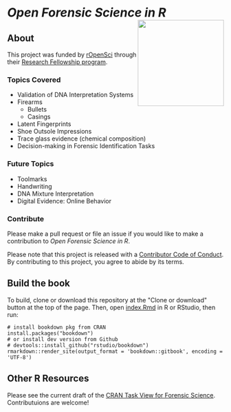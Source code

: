 # *Open Forensic Science in R* <img src="img/openforscir-hex.png" align="right" width="200" />

## About

This project was funded by [rOpenSci](https://ropensci.org/about/) through their [Research Fellowship program](https://ropensci.org/blog/2018/02/14/announcing-2018-ropensci-fellows/).


### Topics Covered

- Validation of DNA Interpretation Systems
- Firearms
    * Bullets
    * Casings
- Latent Fingerprints
- Shoe Outsole Impressions
- Trace glass evidence (chemical composition)
- Decision-making in Forensic Identification Tasks

### Future Topics 

- Toolmarks
- Handwriting
- DNA Mixture Interpretation
- Digital Evidence: Online Behavior

### Contribute 

Please make a pull request or file an issue if you would like to make a contribution to *Open Forensic Science in R*.

Please note that this project is released with a
[Contributor Code of Conduct](CODE_OF_CONDUCT.md).
By contributing to this project, you agree to abide by its terms.


## Build the book

To build, clone or download this repository at the "Clone or download" button at the top of the page. Then, open [index.Rmd](index.Rmd) in R or RStudio, then run:

```{r eval = FALSE}
# install bookdown pkg from CRAN
install.packages("bookdown")
# or install dev version from Github
# devtools::install_github("rstudio/bookdown")
rmarkdown::render_site(output_format = 'bookdown::gitbook', encoding = 'UTF-8')
```

## Other R Resources

Please see the current draft of the [CRAN Task View for Forensic Science](https://github.com/sctyner/ctv-forsci). Contributuions are welcome!
